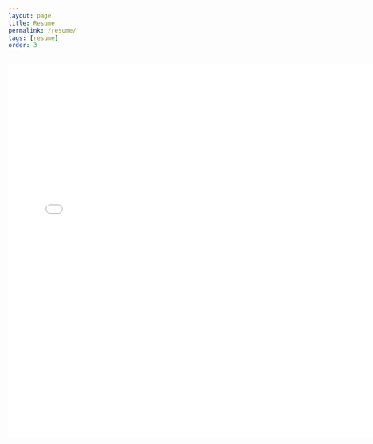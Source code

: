 ```yaml
---
layout: page
title: Resume
permalink: /resume/
tags: [resume]
order: 3 
---
```


<object data="/assets/Lebenslauf-Juppe.pdf" type="application/pdf" width="750px" height="750px">
    <iframe src="/assets/Lebenslauf-Juppe.pdf" width="750px" height="750px" style="border:none;">
        <p>This browser does not support PDFs. Please download the PDF to view it: <a href="/assets/Lebenslauf-Juppe.pdf">Download PDF</a>.</p>
    </iframe>
</object>
